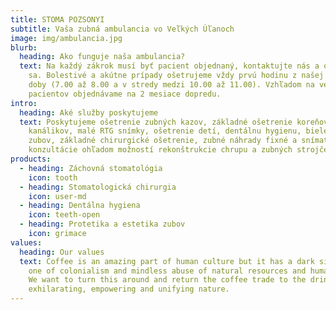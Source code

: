 ```yaml
---
title: STOMA POZSONYI
subtitle: Vaša zubná ambulancia vo Veľkých Úľanoch
image: img/ambulancia.jpg
blurb:
  heading: Ako funguje naša ambulancia?
  text: Na každý zákrok musí byť pacient objednaný, kontaktujte nás a objednajte
    sa. Bolestivé a akútne prípady ošetrujeme vždy prvú hodinu z našej pracovnej
    doby (7.00 až 8.00 a v stredy medzi 10.00 až 11.00). Vzhľadom na veľký počet
    pacientov objednávame na 2 mesiace dopredu.
intro:
  heading: Aké služby poskytujeme
  text: Poskytujeme ošetrenie zubných kazov, základné ošetrenie koreňových
    kanálikov, malé RTG snímky, ošetrenie detí, dentálnu hygienu, bielenie
    zubov, základné chirurgické ošetrenie, zubné náhrady fixné a snímateľné,
    konzultácie ohľadom možností rekonštrukcie chrupu a zubných strojčekov.
products:
  - heading: Záchovná stomatológia
    icon: tooth
  - heading: Stomatologická chirurgia
    icon: user-md
  - heading: Dentálna hygiena
    icon: teeth-open
  - heading: Protetika a estetika zubov
    icon: grimace
values:
  heading: Our values
  text: Coffee is an amazing part of human culture but it has a dark side too –
    one of colonialism and mindless abuse of natural resources and human lives.
    We want to turn this around and return the coffee trade to the drink’s
    exhilarating, empowering and unifying nature.
---
```

